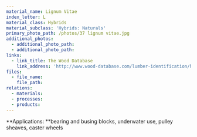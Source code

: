 ```yaml
---
material_name: Lignum Vitae
index_letter: L
material_class: Hybrids
material_subclass: 'Hybrids: Naturals'
primary_photo_path: /photos/37 lignum vitae.jpg
additional_photos:
  - additional_photo_path:
  - additional_photo_path:
links:
  - link_title: The Wood Database
    link_address: 'http://www.wood-database.com/lumber-identification/hardwoods/lignum-vitae/'
files:
  - file_name:
    file_path:
relations:
  - materials:
  - processes:
  - products:
---
```



**Applications:&nbsp;**bearing and busing blocks, underwater use, pulley sheaves, caster wheels

